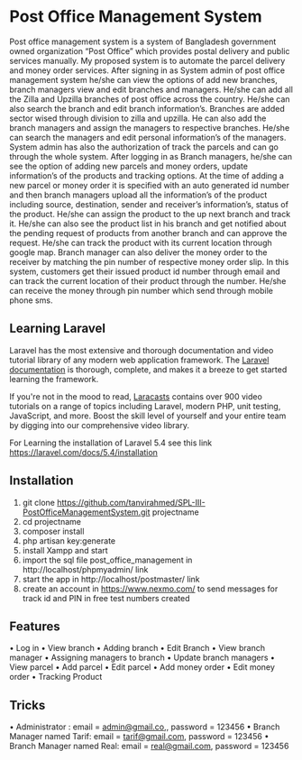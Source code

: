 # Post Office Management System

Post office management system is a system of Bangladesh government owned organization “Post Office” which provides postal delivery and public services manually. My proposed system is to automate the parcel delivery and money order services. 
After signing in as System admin of post office management system he/she can view the options of add new branches, branch managers view and edit branches and managers. He/she can add all the Zilla and Upzilla branches of post office across the country. He/she can also search the branch and edit branch information’s. Branches are added sector wised through division to zilla and upzilla. He can also add the branch managers and assign the managers to respective branches. He/she can search the managers and edit personal information’s of the managers. System admin has also the authorization of track the parcels and can go through the whole system.
After logging in as Branch managers, he/she can see the option of adding new parcels and money orders, update information’s of the products and tracking options. At the time of adding a new parcel or money order it is specified with an auto generated id number and then branch managers upload all the information’s of the product including source, destination, sender and receiver’s information’s, status of the product. He/she can assign the product to the up next branch and track it. He/she can also see the product list in his branch and get notified about the pending request of products from another branch and can approve the request. He/she can track the product with its current location through google map. Branch manager can also deliver the money order to the receiver by matching the pin number of respective money order slip. 
In this system, customers get their issued product id number through email and can track the current location of their product through the number. He/she can receive the money through pin number which send through mobile phone sms.

## Learning Laravel

Laravel has the most extensive and thorough documentation and video tutorial library of any modern web application framework. The [Laravel documentation](https://laravel.com/docs) is thorough, complete, and makes it a breeze to get started learning the framework.

If you're not in the mood to read, [Laracasts](https://laracasts.com) contains over 900 video tutorials on a range of topics including Laravel, modern PHP, unit testing, JavaScript, and more. Boost the skill level of yourself and your entire team by digging into our comprehensive video library.

For Learning the installation of Laravel 5.4 see this link https://laravel.com/docs/5.4/installation

## Installation

1. git clone https://github.com/tanvirahmed/SPL-III-PostOfficeManagementSystem.git projectname
2. cd projectname
3. composer install
4. php artisan key:generate
5. install Xampp and start
5. import the sql file post_office_management in http://localhost/phpmyadmin/ link
6. start the app in http://localhost/postmaster/ link
7. create an account in https://www.nexmo.com/ to send messages for track id and PIN in free test numbers created


## Features

•	Log in
•	View branch
•	Adding branch
•	Edit Branch
•	View branch manager
•	Assigning managers to branch
•	Update branch managers
•	View parcel
•	Add parcel
•	Edit parcel
•	Add money order
•	Edit money order
•	Tracking Product


## Tricks

• Administrator : email = admin@gmail.co,, password = 123456
• Branch Manager named Tarif: email = tarif@gmail.com, password = 123456
• Branch Manager named Real: email = real@gmail.com, password = 123456
